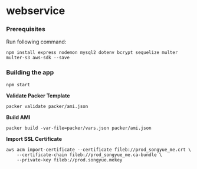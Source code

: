# webservice

### Prerequisites

Run following command:
```
npm install express nodemon mysql2 dotenv bcrypt sequelize multer multer-s3 aws-sdk --save
```

### Building the app

```
npm start
```

**Validate Packer Template**
```
packer validate packer/ami.json
```

**Build AMI**
```
packer build -var-file=packer/vars.json packer/ami.json
```
**Import SSL Certificate**
```
aws acm import-certificate --certificate fileb://prod_songyue_me.crt \
    --certificate-chain fileb://prod_songyue_me.ca-bundle \
    --private-key fileb://prod.songyue.mekey
```
